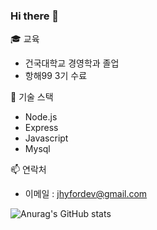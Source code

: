 ### Hi there 👋

🎓 교육
- 건국대학교 경영학과 졸업
- 항해99 3기 수료

🌱 기술 스택
- Node.js
- Express
- Javascript
- Mysql

📫 연락처
- 이메일 : jhyfordev@gmail.com

![Anurag's GitHub stats](https://github-readme-stats.vercel.app/api?username=codenamehee&show_icons=true&theme=default)
